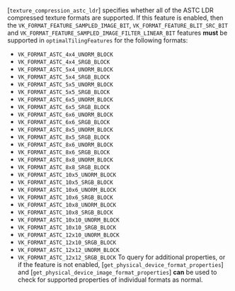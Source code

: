 [`texture_compression_astc_ldr`]
specifies whether all of the ASTC LDR compressed texture formats are
supported.
If this feature is enabled, then the
`VK_FORMAT_FEATURE_SAMPLED_IMAGE_BIT`,
`VK_FORMAT_FEATURE_BLIT_SRC_BIT` and
`VK_FORMAT_FEATURE_SAMPLED_IMAGE_FILTER_LINEAR_BIT` features  **must** 
be supported in `optimalTilingFeatures` for the following formats:
 - `VK_FORMAT_ASTC_4x4_UNORM_BLOCK`
 - `VK_FORMAT_ASTC_4x4_SRGB_BLOCK`
 - `VK_FORMAT_ASTC_5x4_UNORM_BLOCK`
 - `VK_FORMAT_ASTC_5x4_SRGB_BLOCK`
 - `VK_FORMAT_ASTC_5x5_UNORM_BLOCK`
 - `VK_FORMAT_ASTC_5x5_SRGB_BLOCK`
 - `VK_FORMAT_ASTC_6x5_UNORM_BLOCK`
 - `VK_FORMAT_ASTC_6x5_SRGB_BLOCK`
 - `VK_FORMAT_ASTC_6x6_UNORM_BLOCK`
 - `VK_FORMAT_ASTC_6x6_SRGB_BLOCK`
 - `VK_FORMAT_ASTC_8x5_UNORM_BLOCK`
 - `VK_FORMAT_ASTC_8x5_SRGB_BLOCK`
 - `VK_FORMAT_ASTC_8x6_UNORM_BLOCK`
 - `VK_FORMAT_ASTC_8x6_SRGB_BLOCK`
 - `VK_FORMAT_ASTC_8x8_UNORM_BLOCK`
 - `VK_FORMAT_ASTC_8x8_SRGB_BLOCK`
 - `VK_FORMAT_ASTC_10x5_UNORM_BLOCK`
 - `VK_FORMAT_ASTC_10x5_SRGB_BLOCK`
 - `VK_FORMAT_ASTC_10x6_UNORM_BLOCK`
 - `VK_FORMAT_ASTC_10x6_SRGB_BLOCK`
 - `VK_FORMAT_ASTC_10x8_UNORM_BLOCK`
 - `VK_FORMAT_ASTC_10x8_SRGB_BLOCK`
 - `VK_FORMAT_ASTC_10x10_UNORM_BLOCK`
 - `VK_FORMAT_ASTC_10x10_SRGB_BLOCK`
 - `VK_FORMAT_ASTC_12x10_UNORM_BLOCK`
 - `VK_FORMAT_ASTC_12x10_SRGB_BLOCK`
 - `VK_FORMAT_ASTC_12x12_UNORM_BLOCK`
 - `VK_FORMAT_ASTC_12x12_SRGB_BLOCK`
To query for additional properties, or if the feature is not enabled,
[`get_physical_device_format_properties`] and
[`get_physical_device_image_format_properties`] **can**  be used to check for
supported properties of individual formats as normal.